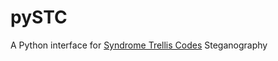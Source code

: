 # pySTC
A Python interface for [Syndrome Trellis Codes](http://dde.binghamton.edu/download/syndrome/) Steganography 
